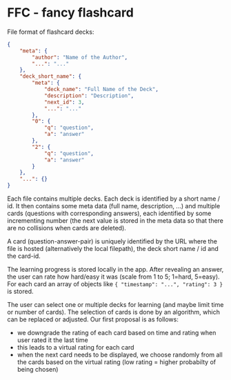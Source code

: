 # FFC - fancy flashcard

File format of flashcard decks:
````json
{
    "meta": {
        "author": "Name of the Author",
        "...": "..."
    },
    "deck_short_name": {
        "meta": {
            "deck_name": "Full Name of the Deck",
            "description": "Description",
            "next_id": 3,
            "...": "..."
        },
        "0": {
            "q": "question",
            "a": "answer"
        },
        "2": {
            "q": "question",
            "a": "answer"
        }
    },
    "...": {}
}
````

Each file contains multiple decks.
Each deck is identified by a short name / id.
It then contains some meta data (full name, description, ...) and multiple cards (questions with corresponding answers), each identified by some incrementing number (the next value is stored in the meta data so that there are no collisions when cards are deleted).

A card (question-answer-pair) is uniquely identified by the URL where the file is hosted (alternatively the local filepath), the deck short name / id and the card-id.

The learning progress is stored locally in the app.
After revealing an answer, the user can rate how hard/easy it was (scale from 1 to 5; 1=hard, 5=easy).
For each card an array of objects like  ``{ "timestamp": "...", "rating": 3 }`` is stored.

The user can select one or multiple decks for learning (and maybe limit time or number of cards).
The selection of cards is done by an algorithm, which can be replaced or adjusted.
Our first proposal is as follows:
 * we downgrade the rating of each card based on time and rating when user rated it the last time
 * this leads to a virtual rating for each card
 * when the next card needs to be displayed, we choose randomly from all the cards based on the virtual rating (low rating = higher probabilty of being chosen)

